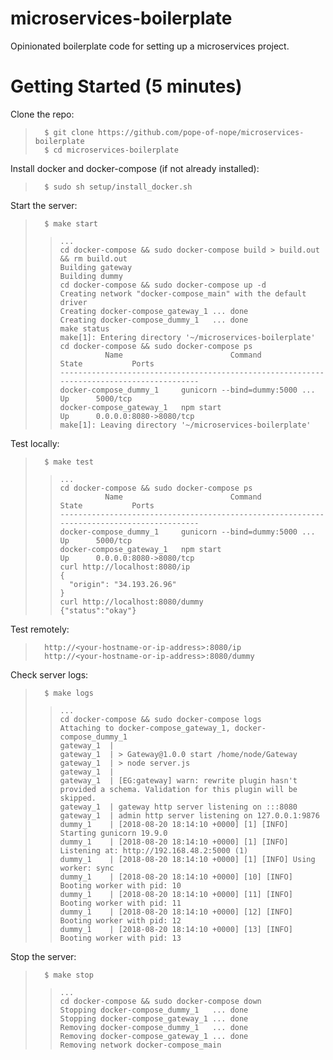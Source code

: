 # microservices-boilerplate
Opinionated boilerplate code for setting up a microservices project.

# Getting Started (5 minutes)
Clone the repo:
> 		$ git clone https://github.com/pope-of-nope/microservices-boilerplate
> 		$ cd microservices-boilerplate

Install docker and docker-compose (if not already installed):
> 		$ sudo sh setup/install_docker.sh

Start the server:
>   	$ make start
>>     ...
>>     cd docker-compose && sudo docker-compose build > build.out && rm build.out
>>     Building gateway
>>     Building dummy
>>     cd docker-compose && sudo docker-compose up -d
>>     Creating network "docker-compose_main" with the default driver
>>     Creating docker-compose_gateway_1 ... done
>>     Creating docker-compose_dummy_1   ... done
>>     make status
>>     make[1]: Entering directory '~/microservices-boilerplate'
>>     cd docker-compose && sudo docker-compose ps
>>               Name                        Command               State           Ports
>>     ------------------------------------------------------------------------------------------
>>     docker-compose_dummy_1     gunicorn --bind=dummy:5000 ...   Up      5000/tcp
>>     docker-compose_gateway_1   npm start                        Up      0.0.0.0:8080->8080/tcp
>>     make[1]: Leaving directory '~/microservices-boilerplate'

Test locally:
>   	$ make test
>>     ...
>>     cd docker-compose && sudo docker-compose ps
>>               Name                        Command               State           Ports
>>     ------------------------------------------------------------------------------------------
>>     docker-compose_dummy_1     gunicorn --bind=dummy:5000 ...   Up      5000/tcp
>>     docker-compose_gateway_1   npm start                        Up      0.0.0.0:8080->8080/tcp
>>     curl http://localhost:8080/ip
>>     {
>>       "origin": "34.193.26.96"
>>     }
>>     curl http://localhost:8080/dummy
>>     {"status":"okay"}

Test remotely:
>  		http://<your-hostname-or-ip-address>:8080/ip
>  		http://<your-hostname-or-ip-address>:8080/dummy

Check server logs:
>   	$ make logs
>>     ...
>>     cd docker-compose && sudo docker-compose logs
>>     Attaching to docker-compose_gateway_1, docker-compose_dummy_1
>>     gateway_1  |
>>     gateway_1  | > Gateway@1.0.0 start /home/node/Gateway
>>     gateway_1  | > node server.js
>>     gateway_1  |
>>     gateway_1  | [EG:gateway] warn: rewrite plugin hasn't provided a schema. Validation for this plugin will be skipped.
>>     gateway_1  | gateway http server listening on :::8080
>>     gateway_1  | admin http server listening on 127.0.0.1:9876
>>     dummy_1    | [2018-08-20 18:14:10 +0000] [1] [INFO] Starting gunicorn 19.9.0
>>     dummy_1    | [2018-08-20 18:14:10 +0000] [1] [INFO] Listening at: http://192.168.48.2:5000 (1)
>>     dummy_1    | [2018-08-20 18:14:10 +0000] [1] [INFO] Using worker: sync
>>     dummy_1    | [2018-08-20 18:14:10 +0000] [10] [INFO] Booting worker with pid: 10
>>     dummy_1    | [2018-08-20 18:14:10 +0000] [11] [INFO] Booting worker with pid: 11
>>     dummy_1    | [2018-08-20 18:14:10 +0000] [12] [INFO] Booting worker with pid: 12
>>     dummy_1    | [2018-08-20 18:14:10 +0000] [13] [INFO] Booting worker with pid: 13

Stop the server:
>   	$ make stop
>>     ...
>>     cd docker-compose && sudo docker-compose down
>>     Stopping docker-compose_dummy_1   ... done
>>     Stopping docker-compose_gateway_1 ... done
>>     Removing docker-compose_dummy_1   ... done
>>     Removing docker-compose_gateway_1 ... done
>>     Removing network docker-compose_main
